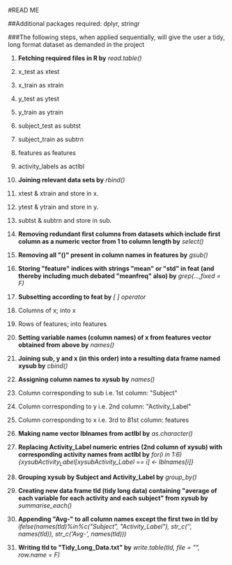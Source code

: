 #READ ME

##Additional packages required: dplyr, stringr

###The following steps, when applied sequentially, will give the user a tidy, long format dataset as demanded in the project



1. **Fetching required files in R by** *read.table()*

  1. x_test as xtest
  2. x_train as xtrain
  3. y_test as ytest
  4. y_train as ytrain
  5. subject_test as subtst
  6. subject_train as subtrn
  7. features as features
  8. activity_labels as actlbl

2. **Joining relevant data sets by** *rbind()*

  1. xtest & xtrain and store in x. 
  2. ytest & ytrain and store in y.
  3. subtst & subtrn and store in sub.

3. **Removing redundant first columns from datasets which include first column as a numeric vector from 1 to column length by** *select()*

4. **Removing all "()" present in column names in features by** *gsub()*

5. **Storing "feature" indices with strings "mean" or "std" in feat (and thereby including much debated "meanfreq" also) by** *grep(...,fixed = F)*

6. **Subsetting according to feat by** *[ ] operator*

  1. Columns of x; into x
  2. Rows of features; into features
  
7. **Setting variable names (column names) of  x from features vector obtained from above by** *names()*

8. **Joining sub, y and x (in this order) into a resulting data frame named xysub by** *cbind()*

9. **Assigning column names to xysub by** *names()*

  1. Column corresponding to sub i.e. 1st column: "Subject"
  2. Column corresponding to y i.e. 2nd column: "Activity_Label"
  3. Column corresponding to x i.e. 3rd to 81st column: features 
  
10. **Making name vector lblnames from actlbl by** *as.character()*

11. **Replacing Activity_Label numeric entries (2nd column of xysub) with corresponding activity names from actlbl by** *for(i in 1:6) {xysub$Activity_Label[xysub$Activity_Label == i] <- lblnames[i]}*

12. **Grouping xysub by Subject and Activity_Label by** *group_by()*

13. **Creating new data frame tld (tidy long data) containing "average of each variable for each activity and each subject" from xysub by** *summarise_each()*

14. **Appending "Avg-" to all column names except the first two in tld by** *ifelse(names(tld)%in%c("Subject", "Activity_Label"), str_c('', names(tld)), str_c('Avg-', names(tld)))*

15. **Writing tld to "Tidy_Long_Data.txt" by** *write.table(tld, file = "", row.name = F)*

